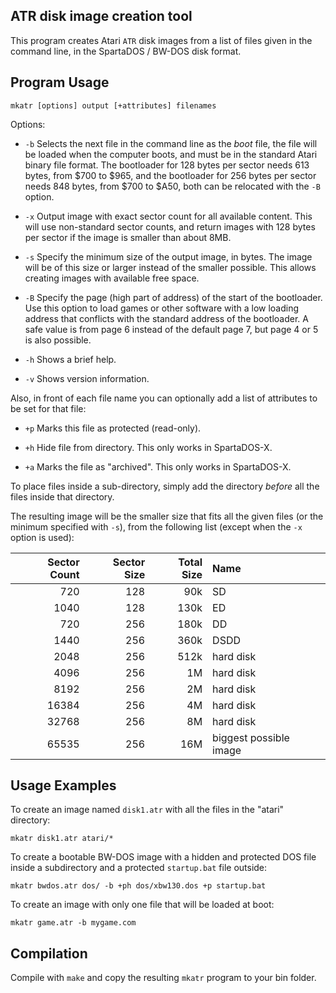 ATR disk image creation tool
----------------------------

This program creates Atari `ATR` disk images from a list of files given
in the command line, in the SpartaDOS / BW-DOS disk format.

Program Usage
-------------

    mkatr [options] output [+attributes] filenames

Options:

- `-b`  Selects the next file in the command line as the _boot_ file,
        the file will be loaded when the computer boots, and must be
        in the standard Atari binary file format.
        The bootloader for 128 bytes per sector needs 613 bytes, from $700 to
        $965, and the bootloader for 256 bytes per sector needs 848 bytes, from
        $700 to $A50, both can be relocated with the `-B` option.

- `-x`  Output image with exact sector count for all available content.
        This will use non-standard sector counts, and return images with
        128 bytes per sector if the image is smaller than about 8MB.

- `-s`  Specify the minimum size of the output image, in bytes. The image
        will be of this size or larger instead of the smaller possible.
        This allows creating images with available free space.

- `-B`  Specify the page (high part of address) of the start of the bootloader.
        Use this option to load games or other software with a low loading
        address that conflicts with the standard address of the bootloader.  A
        safe value is from page 6 instead of the default page 7, but page 4 or
        5 is also possible.

- `-h`  Shows a brief help.

- `-v`  Shows version information.

Also, in front of each file name you can optionally add a list of attributes to
be set for that file:

- `+p`  Marks this file as protected (read-only).

- `+h`  Hide file from directory. This only works in SpartaDOS-X.

- `+a`  Marks the file as "archived". This only works in SpartaDOS-X.

To place files inside a sub-directory, simply add the directory *before*
all the files inside that directory.

The resulting image will be the smaller size that fits all the given files (or
the minimum specified with `-s`), from the following list (except when the `-x`
option is used):

| Sector Count | Sector Size | Total Size | Name                     |
|         ---: |        ---: |       ---: | :---                     |
|       720    |       128   |      90k   | SD                       |
|      1040    |       128   |     130k   | ED                       |
|       720    |       256   |     180k   | DD                       |
|      1440    |       256   |     360k   | DSDD                     |
|      2048    |       256   |     512k   | hard disk                |
|      4096    |       256   |       1M   | hard disk                |
|      8192    |       256   |       2M   | hard disk                |
|     16384    |       256   |       4M   | hard disk                |
|     32768    |       256   |       8M   | hard disk                |
|     65535    |       256   |      16M   | biggest possible image   |

Usage Examples
--------------

To create an image named `disk1.atr` with all the files in the "atari"
directory:

    mkatr disk1.atr atari/*

To create a bootable BW-DOS image with a hidden and protected DOS file inside
a subdirectory and a protected `startup.bat` file outside:

    mkatr bwdos.atr dos/ -b +ph dos/xbw130.dos +p startup.bat

To create an image with only one file that will be loaded at boot:

    mkatr game.atr -b mygame.com


Compilation
-----------

Compile with `make` and copy the resulting `mkatr` program to your bin
folder.

